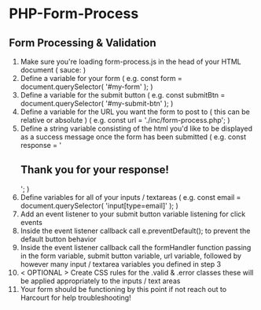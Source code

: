 # PHP-Form-Process

## Form Processing & Validation 

1. Make sure you're loading form-process.js in the head of your HTML document ( sauce:  )
2. Define a variable for your form ( e.g. const form = document.querySelector( '#my-form' ); )
3. Define a variable for the submit button ( e.g. const submitBtn = document.querySelector( '#my-submit-btn' ); ) 
4. Define a variable for the URL you want the form to post to ( this can be relative or absolute ) ( e.g. const url = './inc/form-process.php'; )
5. Define a string variable consisting of the html you'd like to be displayed as a success message once the form has been submitted ( e.g. const response = '<h2>Thank you for your response!</h2>'; )
6. Define variables for all of your inputs / textareas ( e.g. const email = document.querySelector( 'input[type=email]' ); )
7. Add an event listener to your submit button variable listening for click events
8. Inside the event listener callback call e.preventDefault(); to prevent the default button behavior 
9. Inside the event listener callback call the formHandler function passing in the form variable, submit button variable, url variable, followed by however many input / textarea variables you defined in step 3
10. < OPTIONAL > Create CSS rules for the .valid & .error classes these will be applied appropriately to the inputs / text areas 
11. Your form should be functioning by this point if not reach out to Harcourt for help troubleshooting!

